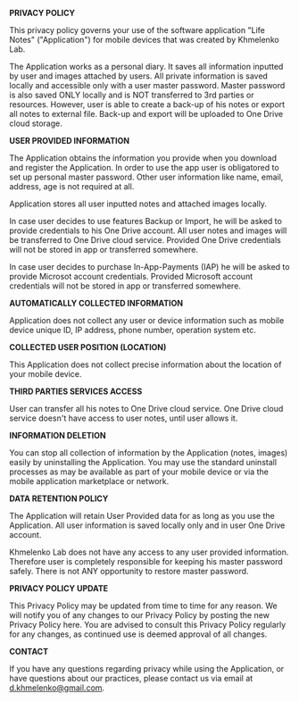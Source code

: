 **PRIVACY POLICY**

This privacy policy governs your use of the software application "Life Notes" ("Application") for 
mobile devices that was created by Khmelenko Lab.

The Application works as a personal diary. 
It saves all information inputted by user and images attached by users.
All private information is saved locally and accessible only with a user master password. Master
password is also saved ONLY locally and is NOT transferred to 3rd parties or resources. However, user is able
to create a back-up of his notes or export all notes to external file. Back-up and export will be
uploaded to One Drive cloud storage.

**USER PROVIDED INFORMATION**

The Application obtains the information you provide when you download and register the
Application. In order to use the app user is obligatored to set up personal master password.
Other user information like name, email, address, age is not required at all.

Application stores all user inputted notes and attached images locally.

In case user decides to use features Backup or Import, he will be asked to provide credentials to his One Drive account.
All user notes and images will be transferred to One Drive cloud service.
Provided One Drive credentials will not be stored in app or transferred somewhere.

In case user decides to purchase In-App-Payments (IAP) he will be asked to provide Microsot account credentials.
Provided Microsoft account credentials will not be stored in app or transferred somewhere.

**AUTOMATICALLY COLLECTED INFORMATION**

Application does not collect any user or device information such as mobile device unique ID, IP address, phone number, operation system etc.

**COLLECTED USER POSITION (LOCATION)**

This Application does not collect precise information about the location of your mobile device.

**THIRD PARTIES SERVICES ACCESS**

User can transfer all his notes to One Drive cloud service. 
One Drive cloud service doesn't have access to user notes, until user allows it.

**INFORMATION DELETION**

You can stop all collection of information by the Application (notes, images) easily by uninstalling the Application.
You may use the standard uninstall processes as may be available as part of your mobile device or
via the mobile application marketplace or network.

**DATA RETENTION POLICY**

The Application will retain User Provided data for as long as you use the Application.
All user information is saved locally only and in user One Drive account.

Khmelenko Lab does not have any access to any user provided information.
Therefore user is completely responsible for keeping his master password safely. There is not ANY opportunity to restore master password.

**PRIVACY POLICY UPDATE**

This Privacy Policy may be updated from time to time for any reason. We will notify you of any
changes to our Privacy Policy by posting the new Privacy Policy here. 
You are advised to consult this Privacy Policy regularly for any changes, as
continued use is deemed approval of all changes.

**CONTACT**

If you have any questions regarding privacy while using the Application, or have questions about
our practices, please contact us via email at d.khmelenko@gmail.com.
